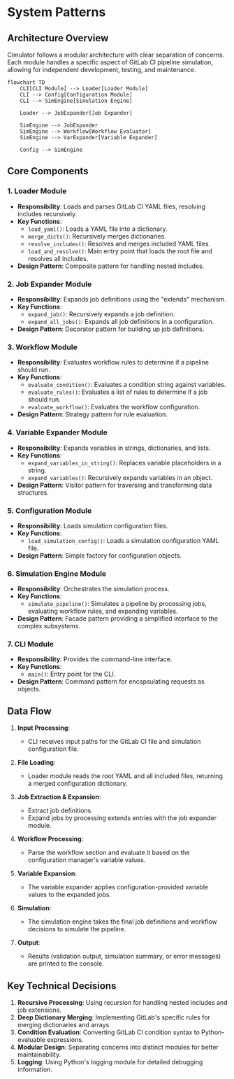 # System Patterns

## Architecture Overview

Cimulator follows a modular architecture with clear separation of concerns. Each module handles a specific aspect of GitLab CI pipeline simulation, allowing for independent development, testing, and maintenance.

```mermaid
flowchart TD
    CLI[CLI Module] --> Loader[Loader Module]
    CLI --> Config[Configuration Module]
    CLI --> SimEngine[Simulation Engine]

    Loader --> JobExpander[Job Expander]

    SimEngine --> JobExpander
    SimEngine --> Workflow[Workflow Evaluator]
    SimEngine --> VarExpander[Variable Expander]

    Config --> SimEngine
```

## Core Components

### 1. Loader Module
- **Responsibility**: Loads and parses GitLab CI YAML files, resolving includes recursively.
- **Key Functions**:
  - `load_yaml()`: Loads a YAML file into a dictionary.
  - `merge_dicts()`: Recursively merges dictionaries.
  - `resolve_includes()`: Resolves and merges included YAML files.
  - `load_and_resolve()`: Main entry point that loads the root file and resolves all includes.
- **Design Pattern**: Composite pattern for handling nested includes.

### 2. Job Expander Module
- **Responsibility**: Expands job definitions using the "extends" mechanism.
- **Key Functions**:
  - `expand_job()`: Recursively expands a job definition.
  - `expand_all_jobs()`: Expands all job definitions in a configuration.
- **Design Pattern**: Decorator pattern for building up job definitions.

### 3. Workflow Module
- **Responsibility**: Evaluates workflow rules to determine if a pipeline should run.
- **Key Functions**:
  - `evaluate_condition()`: Evaluates a condition string against variables.
  - `evaluate_rules()`: Evaluates a list of rules to determine if a job should run.
  - `evaluate_workflow()`: Evaluates the workflow configuration.
- **Design Pattern**: Strategy pattern for rule evaluation.

### 4. Variable Expander Module
- **Responsibility**: Expands variables in strings, dictionaries, and lists.
- **Key Functions**:
  - `expand_variables_in_string()`: Replaces variable placeholders in a string.
  - `expand_variables()`: Recursively expands variables in an object.
- **Design Pattern**: Visitor pattern for traversing and transforming data structures.

### 5. Configuration Module
- **Responsibility**: Loads simulation configuration files.
- **Key Functions**:
  - `load_simulation_config()`: Loads a simulation configuration YAML file.
- **Design Pattern**: Simple factory for configuration objects.

### 6. Simulation Engine Module
- **Responsibility**: Orchestrates the simulation process.
- **Key Functions**:
  - `simulate_pipeline()`: Simulates a pipeline by processing jobs, evaluating workflow rules, and expanding variables.
- **Design Pattern**: Facade pattern providing a simplified interface to the complex subsystems.

### 7. CLI Module
- **Responsibility**: Provides the command-line interface.
- **Key Functions**:
  - `main()`: Entry point for the CLI.
- **Design Pattern**: Command pattern for encapsulating requests as objects.

## Data Flow

1. **Input Processing**:
   - CLI receives input paths for the GitLab CI file and simulation configuration file.

2. **File Loading**:
   - Loader module reads the root YAML and all included files, returning a merged configuration dictionary.

3. **Job Extraction & Expansion**:
   - Extract job definitions.
   - Expand jobs by processing extends entries with the job expander module.

4. **Workflow Processing**:
   - Parse the workflow section and evaluate it based on the configuration manager's variable values.

5. **Variable Expansion**:
   - The variable expander applies configuration-provided variable values to the expanded jobs.

6. **Simulation**:
   - The simulation engine takes the final job definitions and workflow decisions to simulate the pipeline.

7. **Output**:
   - Results (validation output, simulation summary, or error messages) are printed to the console.

## Key Technical Decisions

1. **Recursive Processing**: Using recursion for handling nested includes and job extensions.
2. **Deep Dictionary Merging**: Implementing GitLab's specific rules for merging dictionaries and arrays.
3. **Condition Evaluation**: Converting GitLab CI condition syntax to Python-evaluable expressions.
4. **Modular Design**: Separating concerns into distinct modules for better maintainability.
5. **Logging**: Using Python's logging module for detailed debugging information.
